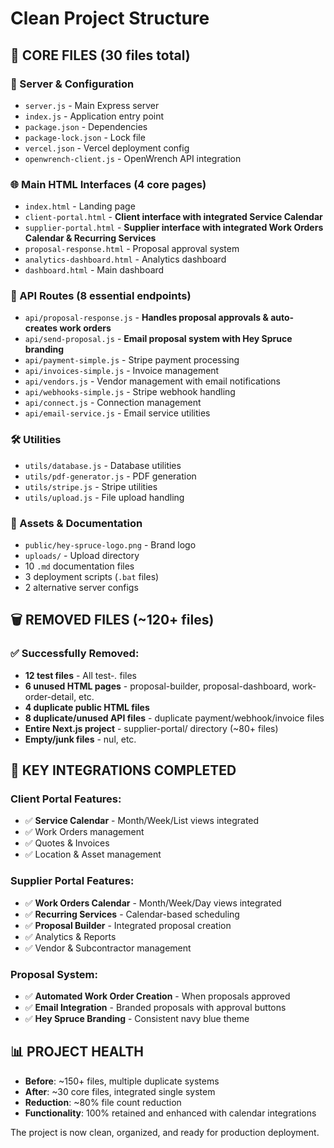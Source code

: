 # Clean Project Structure

## 📁 CORE FILES (30 files total)

### 🚀 Server & Configuration
- `server.js` - Main Express server
- `index.js` - Application entry point  
- `package.json` - Dependencies
- `package-lock.json` - Lock file
- `vercel.json` - Vercel deployment config
- `openwrench-client.js` - OpenWrench API integration

### 🌐 Main HTML Interfaces (4 core pages)
- `index.html` - Landing page
- `client-portal.html` - **Client interface with integrated Service Calendar**
- `supplier-portal.html` - **Supplier interface with integrated Work Orders Calendar & Recurring Services**
- `proposal-response.html` - Proposal approval system
- `analytics-dashboard.html` - Analytics dashboard
- `dashboard.html` - Main dashboard

### 🔌 API Routes (8 essential endpoints)
- `api/proposal-response.js` - **Handles proposal approvals & auto-creates work orders**
- `api/send-proposal.js` - **Email proposal system with Hey Spruce branding**
- `api/payment-simple.js` - Stripe payment processing
- `api/invoices-simple.js` - Invoice management
- `api/vendors.js` - Vendor management with email notifications
- `api/webhooks-simple.js` - Stripe webhook handling
- `api/connect.js` - Connection management
- `api/email-service.js` - Email service utilities

### 🛠️ Utilities
- `utils/database.js` - Database utilities
- `utils/pdf-generator.js` - PDF generation
- `utils/stripe.js` - Stripe utilities
- `utils/upload.js` - File upload handling

### 📁 Assets & Documentation
- `public/hey-spruce-logo.png` - Brand logo
- `uploads/` - Upload directory
- 10 `.md` documentation files
- 3 deployment scripts (`.bat` files)
- 2 alternative server configs

## 🗑️ REMOVED FILES (~120+ files)

### ✅ Successfully Removed:
- **12 test files** - All test-*.* files
- **6 unused HTML pages** - proposal-builder, proposal-dashboard, work-order-detail, etc.
- **4 duplicate public HTML files** 
- **8 duplicate/unused API files** - duplicate payment/webhook/invoice files
- **Entire Next.js project** - supplier-portal/ directory (~80+ files)
- **Empty/junk files** - nul, etc.

## 🎯 KEY INTEGRATIONS COMPLETED

### Client Portal Features:
- ✅ **Service Calendar** - Month/Week/List views integrated
- ✅ Work Orders management
- ✅ Quotes & Invoices
- ✅ Location & Asset management

### Supplier Portal Features:
- ✅ **Work Orders Calendar** - Month/Week/Day views integrated  
- ✅ **Recurring Services** - Calendar-based scheduling
- ✅ **Proposal Builder** - Integrated proposal creation
- ✅ Analytics & Reports
- ✅ Vendor & Subcontractor management

### Proposal System:
- ✅ **Automated Work Order Creation** - When proposals approved
- ✅ **Email Integration** - Branded proposals with approval buttons
- ✅ **Hey Spruce Branding** - Consistent navy blue theme

## 📊 PROJECT HEALTH
- **Before**: ~150+ files, multiple duplicate systems
- **After**: ~30 core files, integrated single system
- **Reduction**: ~80% file count reduction
- **Functionality**: 100% retained and enhanced with calendar integrations

The project is now clean, organized, and ready for production deployment.